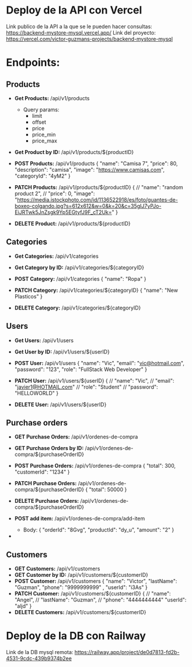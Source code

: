 # Deploy de la API con Vercel
Link publico de la API a la que se le pueden hacer consultas: https://backend-mystore-mysql.vercel.app/
Link del proyecto: https://vercel.com/victor-guzmans-projects/backend-mystore-mysql
# Endpoints:

## Products

- **Get Products:** /api/v1/products
	- Query params: 
		- limit
		- offset
		- price
		- price_min
		- price_max
- **Get Product by ID:** /api/v1/products/${productID}
- **POST Products:** /api/v1/products
{
"name":  "Camisa 7",
"price":  80,
"description":  "camisa",
"image":  "https://www.camisas.com",
"categoryId":  "4yM2"
}
- **PATCH Products:** /api/v1/products/${productID}
{
// "name": "random product 2",
// "price": 0,
"image":  "https://media.istockphoto.com/id/1136522918/es/foto/guantes-de-boxeo-colgando.jpg?s=612x612&w=0&k=20&c=35gIJ7yPJo-EiJRTwk5JnZsgk9Yp5EGtyfJ9F_cT2Uk="
}

- **DELETE Product:** /api/v1/products/${productID}

## Categories
- **Get Categories:** /api/v1/categories
- **Get Category by ID:** /api/v1/categories/${categoryID}
- **POST Category:** /api/v1/categories
{
"name":  "Ropa"
}
- **PATCH Category:** /api/v1/categories/${categoryID}
{
"name":  "New Plasticos"
}

- **DELETE Category:** /api/v1/categories/${categoryID}
 

## Users

- **Get Users:** /api/v1/users
- **Get User by ID:** /api/v1/users/${userID}
- **POST User:** /api/v1/users
    {
    "name":  "Vic",
    "email":  "vic@hotmail.com",
    "password":  "123",
    "role":  "FullStack Web Developer"
    }
- **PATCH User:** /api/v1/users/${userID}
{
// "name": "Vic",
// "email": "javier1@HOTMAIL.com"
// "role": "Student"
// "password": "HELLOWORLD"
}

- **DELETE User:** /api/v1/users/${userID}



## Purchase orders

- **GET Purchase Orders:** /api/v1/ordenes-de-compra
- **GET Purchase Orders by ID:** /api/v1/ordenes-de-compra/${purchaseOrderID}
- **POST Purchase Orders:** /api/v1/ordenes-de-compra
{
"total":  300,
"customerId":  "1234"
}
- **PATCH Purchase Orders:** /api/v1/ordenes-de-compra/${purchaseOrderID}
{
	"total":  50000
}
- **DELETE Purchase Orders:** /api/v1/ordenes-de-compra/${purchaseOrderID}
- **POST add item:** /api/v1/ordenes-de-compra/add-item
	- Body: 
{
	"orderId":  "8Gvg",
	"productId":  "dy_u",
	"amount":  "2"
}

- 

## Customers
- **GET Customers:** /api/v1/customers
- **GET Customer by ID:** /api/v1/customers/${customerID}
- **POST Customer:** /api/v1/customers
{
"name":  "Victor",
"lastName":  "Guzman",
"phone":  "9999999999"  ,
"userId":  "i3As"
}
- **PATCH Customer:** /api/v1/customers/${customerID}
{
// "name": "Angel",
// "lastName": "Guzman",
// "phone": "4444444444"
"userId":  "aljd"
}
- **DELETE Customers:** /api/v1/customers/${customerID}



# Deploy de la DB con Railway

Link de la DB mysql remota: https://railway.app/project/de0d7813-fd2b-4531-9cdc-439b9374b2ee

